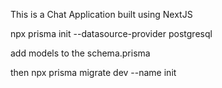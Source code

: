 This is a Chat Application built using NextJS

<!-- Adding prisma/postgres to the project -->
npx prisma init --datasource-provider postgresql

add models to the schema.prisma

then npx prisma migrate dev --name init
